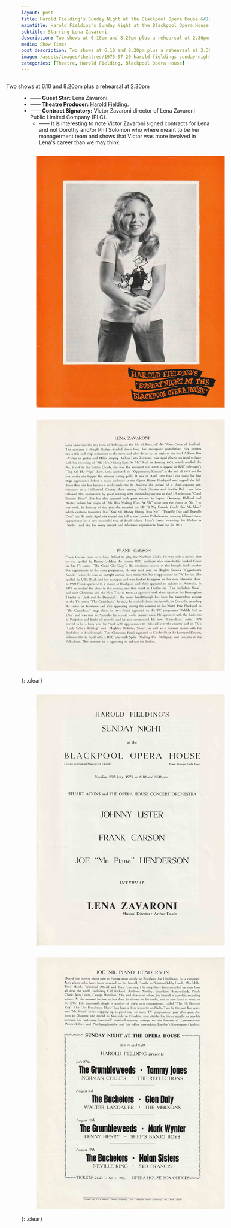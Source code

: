 ```yaml
---
layout: post
title: Harold Fielding's Sunday Night at the Blackpool Opera House &#124; 20 July 1975
maintitle: Harold Fielding's Sunday Night at the Blackpool Opera House
subtitle: Starring Lena Zavaroni
description: Two shows at 6.10pm and 8.20pm plus a rehearsal at 2.30pm The Contract for the show was signed by Victor Zavaroni.
media: Show Times
post_description: Two shows at 6.10 and 8.20pm plus a rehearsal at 2.30pm
image: /assets/images/theatres/1975-07-20-harold-fieldings-sunday-night-at-the-blackpool-opera-house-01.jpg
categories: [Theatre, Harold Fielding, Blackpool Opera House]
---
```


<figure class="fig3">
Two shows at 6.10 and 8.20pm plus a rehearsal at 2.30pm
</figure>

* —— **Guest Star:** Lena Zavaroni.
* —— **Theatre Producer:** [Harold Fielding](/biography/harold-fielding).
* —— **Contract Signatory:** Victor Zavaroni director of Lena Zavaroni Public Limited Company (PLC).
     * —— It is interesting to note Victor Zavaroni signed contracts for Lena and not Dorothy and/or Phil Solomon who where meant to be her managerment team and shows that Victor was more involved in Lena's career than we may think.

<figure class="fig1">
<a href="/assets/images/theatres/1975-07-20-harold-fieldings-sunday-night-at-the-blackpool-opera-house-01.jpg"><img src="/assets/images/theatres/1975-07-20-harold-fieldings-sunday-night-at-the-blackpool-opera-house-01.jpg" class="full-width zoom-in"></a>
</figure>

<figure class="fig2">
<a href="/assets/images/theatres/1975-07-20-harold-fieldings-sunday-night-at-the-blackpool-opera-house-02.jpg"><img src="/assets/images/theatres/1975-07-20-harold-fieldings-sunday-night-at-the-blackpool-opera-house-02.jpg" class="full-width zoom-in"></a>
</figure>

{: .clear}

<figure class="fig1">
<a href="/assets/images/theatres/1975-07-20-harold-fieldings-sunday-night-at-the-blackpool-opera-house-03.jpg"><img src="/assets/images/theatres/1975-07-20-harold-fieldings-sunday-night-at-the-blackpool-opera-house-03.jpg" class="full-width zoom-in"></a>
</figure>

<figure class="fig2">
<a href="/assets/images/theatres/1975-07-20-harold-fieldings-sunday-night-at-the-blackpool-opera-house-04.jpg"><img src="/assets/images/theatres/1975-07-20-harold-fieldings-sunday-night-at-the-blackpool-opera-house-04.jpg" class="full-width zoom-in"></a>
</figure>

<br />{: .clear}

<style>
.fig1 {float:left; width:49%;}

.fig2 {float:right; width:49%;}

.fig3 {float:right; width:100%;}

figcaption {float:left; width:100%;}

@media screen and (orientation:portrait) {
.fig1, .fig2 {float:left; width:100%;}
figcaption {float:left; width:100%; margin-bottom: 10px;}
}
</style>

